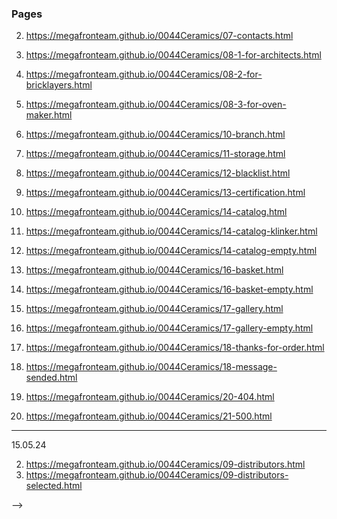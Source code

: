 ### Pages

2. <https://megafronteam.github.io/0044Ceramics/07-contacts.html>
2. <https://megafronteam.github.io/0044Ceramics/08-1-for-architects.html>
2. <https://megafronteam.github.io/0044Ceramics/08-2-for-bricklayers.html>
2. <https://megafronteam.github.io/0044Ceramics/08-3-for-oven-maker.html>
2. <https://megafronteam.github.io/0044Ceramics/10-branch.html>
2. <https://megafronteam.github.io/0044Ceramics/11-storage.html>
2. <https://megafronteam.github.io/0044Ceramics/12-blacklist.html>
2. <https://megafronteam.github.io/0044Ceramics/13-certification.html>
2. <https://megafronteam.github.io/0044Ceramics/14-catalog.html>
2. <https://megafronteam.github.io/0044Ceramics/14-catalog-klinker.html>
2. <https://megafronteam.github.io/0044Ceramics/14-catalog-empty.html>
2. <https://megafronteam.github.io/0044Ceramics/16-basket.html>
2. <https://megafronteam.github.io/0044Ceramics/16-basket-empty.html>
2. <https://megafronteam.github.io/0044Ceramics/17-gallery.html>
2. <https://megafronteam.github.io/0044Ceramics/17-gallery-empty.html>
2. <https://megafronteam.github.io/0044Ceramics/18-thanks-for-order.html>
2. <https://megafronteam.github.io/0044Ceramics/18-message-sended.html>

2. <https://megafronteam.github.io/0044Ceramics/20-404.html>
2. <https://megafronteam.github.io/0044Ceramics/21-500.html>

------------
15.05.24

2. <https://megafronteam.github.io/0044Ceramics/09-distributors.html>
2. <https://megafronteam.github.io/0044Ceramics/09-distributors-selected.html>


<!-- in progress -->
<!-- 1. <https://megafronteam.github.io/0044Ceramics/> -->
<!-- 2. <https://megafronteam.github.io/0044Ceramics/00-modal.html> -->
-->
<!-- 2. <https://megafronteam.github.io/0044Ceramics/15-card-product.html> -->
